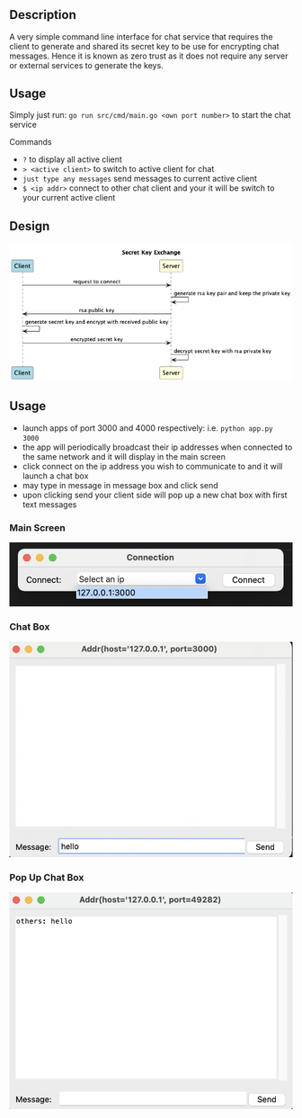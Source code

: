 # <Network Monitoring>

## Description

A very simple command line interface for chat service that requires the client to generate and shared its secret key to be use for encrypting chat messages. Hence it is known as zero trust as it does not require any server or external services to generate the keys.

## Usage

Simply just run: `go run src/cmd/main.go <own port number>` to start the chat service

Commands
- `?` to display all active client
- `> <active client>` to switch to active client for chat
- `just type any messages` send messages to current active client 
- `$ <ip addr>` connect to other chat client and your it will be switch to your current active client

## Design
![Alt text](images/secret_key_exchange.png?raw=true "Network Monitor Design")

## Usage
- launch apps of port 3000 and 4000 respectively: i.e. `python app.py 3000`
- the app will periodically broadcast their ip addresses when connected to the same network and it will display in the main screen
- click connect on the ip address you wish to communicate to and it will launch a chat box
- may type in message in message box and click send
- upon clicking send your client side will pop up a new chat box with first text messages

### Main Screen
![Alt text](images/main_screen.png?raw=true "Main Screen")

### Chat Box
![Alt text](images/chat_box.png?raw=true "Chat Box")

### Pop Up Chat Box
![Alt text](images/pop_up_chat.png?raw=true "Pop Up Chat Box")
